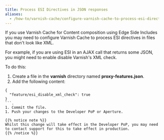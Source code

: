 ```yaml
---
title: Process ESI Directives in JSON responses
aliases:
  - /how-to/varnish-cache/configure-varnish-cache-to-process-esi-directives-in-json-responses/
---
```


If you use Varnish Cache  for Content composition using Edge Side Includes you may need to configure Varnish Cache  to process ESI directives in files that don't look like XML.

For example, if you are using ESI in an AJAX call that returns some JSON, you might need to enable disable Varnish's XML check.

To do this:

1. Create a file in the **varnish** directory named **proxy-features.json**.
1. Add the following content:
```
{
  "feature/esi_disable_xml_check": true
}
```.
1. Commit the file.
1. Push your changes to the Developer PoP or Aperture.

{{% notice note %}}
Whilst this change will take effect in the Developer PoP, you may need to contact support for this to take effect in production.
{{% /notice %}}